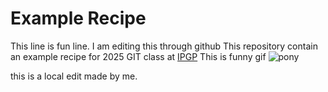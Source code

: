 # Example Recipe 
This line is fun line.
I am editing this through github
This repository contain an example recipe for 2025 GIT class at [IPGP](https://www.ipgp.fr/en/)
This is funny gif ![pony](https://static.manebooru.art/img/view/2020/8/20/1274497.gif)

this is a local edit made by me. 
